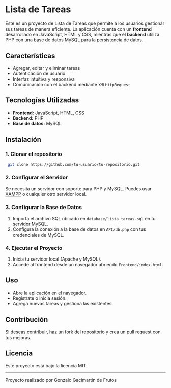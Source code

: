 # Lista de Tareas

Este es un proyecto de Lista de Tareas que permite a los usuarios gestionar sus tareas de manera eficiente. La aplicación cuenta con un **frontend** desarrollado en JavaScript, HTML y CSS, mientras que el **backend** utiliza PHP con una base de datos MySQL para la persistencia de datos.

## Características
- Agregar, editar y eliminar tareas
- Autenticación de usuario
- Interfaz intuitiva y responsiva
- Comunicación con el backend mediante `XMLHttpRequest`

## Tecnologías Utilizadas
- **Frontend:** JavaScript, HTML, CSS
- **Backend:** PHP
- **Base de datos:** MySQL

## Instalación
### 1. Clonar el repositorio
```bash
 git clone https://github.com/tu-usuario/tu-repositorio.git
```

### 2. Configurar el Servidor
Se necesita un servidor con soporte para PHP y MySQL. Puedes usar [XAMPP](https://www.apachefriends.org/es/index.html) o cualquier otro servidor local.

### 3. Configurar la Base de Datos
1. Importa el archivo SQL ubicado en `database/lista_tareas.sql` en tu servidor MySQL.
2. Configura la conexión a la base de datos en `API/db.php` con tus credenciales de MySQL.

### 4. Ejecutar el Proyecto
1. Inicia tu servidor local (Apache y MySQL).
2. Accede al frontend desde un navegador abriendo `Frontend/index.html`.

## Uso
- Abre la aplicación en el navegador.
- Regístrate o inicia sesión.
- Agrega nuevas tareas y gestiona las existentes.

## Contribución
Si deseas contribuir, haz un fork del repositorio y crea un pull request con tus mejoras.

## Licencia
Este proyecto está bajo la licencia MIT. 

---
Proyecto realizado por Gonzalo Gacimartin de Frutos
